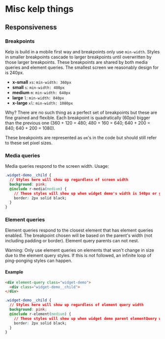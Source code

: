 # Misc kelp things

## Responsiveness
### Breakpoints
Kelp is build in a mobile first way and breakpoints only use `min-width`. Styles in smaller breakpoints cascade to larger breakpoints until overwritten by those larger breakpoints. These breakpoints are shared by both media queries and element queries. The smallest screen we reasonably design for is 240px.

- **x-small** `xs`: `min-width: 360px`
- **small** `s`: `min-width: 480px`
- **medium** `m`: `min-width: 640px`
- **large** `l`: `min-width: 840px`
- **x-large** `xl`: `min-width: 1080px`

Why? There are no such thing as a perfect set of breakpoints but these are fine grained and flexible. Each breakpoint is quadratically (60px) bigger than the previous one (360 + 120 = 480; 480 + 160 = 640; 640 + 200 = 840; 640 + 200 = 1080).

These breakpoints are represented as `em`'s in the code but should still refer to these set pixel sizes.

### Media queries
Media queries respond to the screen width. Usage:
```css
.widget-demo__child {
  // Styles here will show up regardless of screen width
  background: pink;
  @include r-media(medium) {
    // These styles will show up when widget demo's width is 540px or greater
    border: 2px solid black;
  }
}
```

### Element queries
Element queries respond to the closest element that has element queries enabled. The breakpoint chosen will be based on the parent's width (not including padding or border). Element query parents can not nest.

Warning: Only use element queries on elements that won't change in size due to the element query styles. If this is not followed, an infinite loop of ping-ponging styles can happen.

#### Example
```html
<div element-query class="widget-demo">
  <div class="widget-demo__child">
</div>
```

```css
.widget-demo__child {
  // Styles here will show up regardless of element query width
  background: pink;
  @include r-element(medium) {
    // These styles will show up when widget demo parent elementQuery width is 540px or greater
    border: 2px solid black;
  }
}
```
